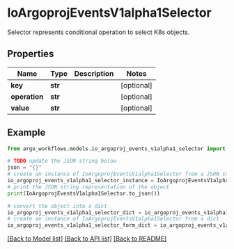 # IoArgoprojEventsV1alpha1Selector

Selector represents conditional operation to select K8s objects.

## Properties

Name | Type | Description | Notes
------------ | ------------- | ------------- | -------------
**key** | **str** |  | [optional] 
**operation** | **str** |  | [optional] 
**value** | **str** |  | [optional] 

## Example

```python
from argo_workflows.models.io_argoproj_events_v1alpha1_selector import IoArgoprojEventsV1alpha1Selector

# TODO update the JSON string below
json = "{}"
# create an instance of IoArgoprojEventsV1alpha1Selector from a JSON string
io_argoproj_events_v1alpha1_selector_instance = IoArgoprojEventsV1alpha1Selector.from_json(json)
# print the JSON string representation of the object
print(IoArgoprojEventsV1alpha1Selector.to_json())

# convert the object into a dict
io_argoproj_events_v1alpha1_selector_dict = io_argoproj_events_v1alpha1_selector_instance.to_dict()
# create an instance of IoArgoprojEventsV1alpha1Selector from a dict
io_argoproj_events_v1alpha1_selector_form_dict = io_argoproj_events_v1alpha1_selector.from_dict(io_argoproj_events_v1alpha1_selector_dict)
```
[[Back to Model list]](../README.md#documentation-for-models) [[Back to API list]](../README.md#documentation-for-api-endpoints) [[Back to README]](../README.md)


